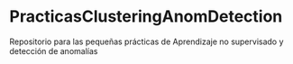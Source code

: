 # PracticasClusteringAnomDetection
Repositorio para las pequeñas prácticas de Aprendizaje no supervisado y detección de anomalías
